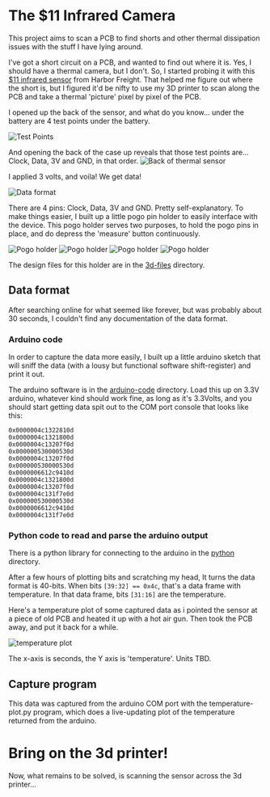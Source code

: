 # The $11 Infrared Camera
This project aims to scan a PCB to find shorts and other thermal dissipation issues with the stuff I have lying around.

I've got a short circuit on a PCB, and wanted to find out where it is.  Yes, I should have a thermal camera, but I don't.  So, I started probing it with this [$11 infrared sensor](https://www.harborfreight.com/non-contact-pocket-thermometer-93983.html) from Harbor Freight.   That helped me figure out where the short is, but I figured it'd be nifty to use my 3D printer to scan along the PCB and take a thermal 'picture' pixel by pixel of the PCB. 

I opened up the back of the sensor, and what do you know... under the battery are 4 test points under the battery.  

![Test Points](images/testpoints.jpg)

And opening the back of the case up reveals that those test points are...  Clock, Data, 3V and GND, in that order.
![Back of thermal sensor](images/battery-contacts.jpg)

I applied 3 volts, and voila!  We get data!

![Data format](images/data-capture.jpg)

There are 4 pins:  Clock, Data, 3V and GND.  Pretty self-explanatory.  To make things easier, I built up a little pogo pin holder to easily interface with the device.    This pogo holder serves two purposes, to hold the pogo pins in place, and do depress the 'measure' button continuously.

![Pogo holder](images/pogo-holder-cad.jpg)
![Pogo holder](images/pogo-holder1.jpg)
![Pogo holder](images/pogo-holder2.jpg)
![Pogo holder](images/pogo-holder3.jpg)

The design files for this holder are in the [3d-files](3d-files) directory.

## Data format
After searching online for what seemed like forever, but was probably about 30 seconds, I couldn't find any documentation of the data format.  

### Arduino code
In order to capture the data more easily, I built up a little arduino sketch that will sniff the data (with a lousy but functional software shift-register) and print it out.

The arduino software is in the [arduino-code](arduino-code) directory.  Load this up on 3.3V arduino, whatever kind should work fine, as long as it's 3.3Volts, and you should start getting data spit out to the COM port console that looks like this:

```
0x0000004c1322810d
0x0000004c1321800d
0x0000004c13207f0d
0x000000530000530d
0x0000004c13207f0d
0x000000530000530d
0x0000006612c9410d
0x0000004c1321800d
0x0000004c13207f0d
0x0000004c131f7e0d
0x000000530000530d
0x0000006612c9410d
0x0000004c131f7e0d
```

### Python code to read and parse the arduino output
There is a python library for connecting to the arduino in the [python](python) directory.

After a few hours of plotting bits and scratching my head, It turns the data format is 40-bits.  When bits `[39:32] == 0x4c`, that's a data frame with temperature.  In that data frame, bits `[31:16]` are the temperature.  

Here's a temperature plot of some captured data as i pointed the sensor at a piece of old PCB and heated it up with a hot air gun.  Then took the PCB away, and put it back for a while.

![temperature plot](images/temperature-plot.jpg)

The x-axis is seconds, the Y axis is 'temperature'.  Units TBD.

## Capture program
This data was captured from the arduino COM port with the temperature-plot.py program, which does a live-updating plot of the temperature returned from the arduino.

# Bring on the 3d printer!
Now, what remains to be solved, is scanning the sensor across the 3d printer...

